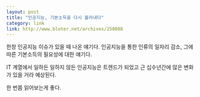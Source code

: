 ```yaml
---
layout: post
title: "인공지능, 기본소득을 다시 불러내다"
category: link
link: http://www.bloter.net/archives/250088
---
```


한창 인공지능 이슈가 있을 때 나온 얘기다. 인공지능을 통한 인류의 일자리 감소, 그에 따른 기본소득의 필요성에 대한 얘기다.

IT 계열에서 일하든 일하지 않든 인공지능은 트렌드가 되었고 근 십수년간에 많은 변화가 있을 거라 예상된다.

한 번쯤 읽어보는게 좋다.
